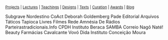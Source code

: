 <small>[Projects](projects.md) | [Lectures](lectures.md) | [Teachings](teachings.md) | [Designs](designs.md) | [Texts](texts.md) | [Curation](curation.md) | [Awards](awards.md) | <a href="https://readruiz.medium.com/" target="_blank">Blog</a></small>

Subgrave Nordestino
CoAct
Deborah Goldemberg
Pade Editorial
Arquivos Táticos
Tapioca
Livres Filmes
Rede Amnésia De Rádios
Parteirastradicionais.Info
CPDH
Instituto Beraca
SAMBA
Correio Nagô
Naté! Beauty
Farmácias Cavalcante
Vovó Dida
Instituto Conceição Moura